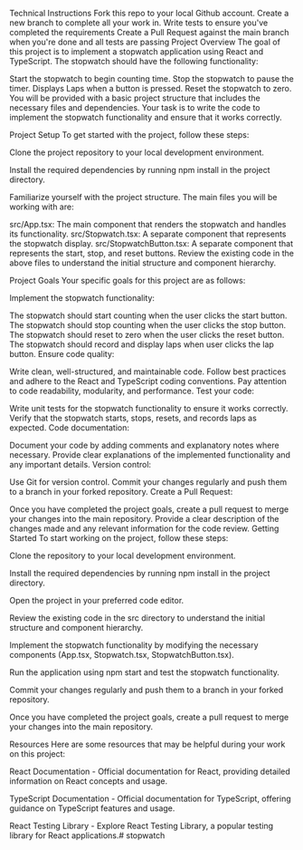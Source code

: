 Technical Instructions
Fork this repo to your local Github account.
Create a new branch to complete all your work in.
Write tests to ensure you've completed the requirements
Create a Pull Request against the main branch when you're done and all tests are passing
Project Overview
The goal of this project is to implement a stopwatch application using React and TypeScript. The stopwatch should have the following functionality:

Start the stopwatch to begin counting time.
Stop the stopwatch to pause the timer.
Displays Laps when a button is pressed.
Reset the stopwatch to zero.
You will be provided with a basic project structure that includes the necessary files and dependencies. Your task is to write the code to implement the stopwatch functionality and ensure that it works correctly.

Project Setup
To get started with the project, follow these steps:

Clone the project repository to your local development environment.

Install the required dependencies by running npm install in the project directory.

Familiarize yourself with the project structure. The main files you will be working with are:

src/App.tsx: The main component that renders the stopwatch and handles its functionality.
src/Stopwatch.tsx: A separate component that represents the stopwatch display.
src/StopwatchButton.tsx: A separate component that represents the start, stop, and reset buttons.
Review the existing code in the above files to understand the initial structure and component hierarchy.

Project Goals
Your specific goals for this project are as follows:

Implement the stopwatch functionality:

The stopwatch should start counting when the user clicks the start button.
The stopwatch should stop counting when the user clicks the stop button.
The stopwatch should reset to zero when the user clicks the reset button.
The stopwatch should record and display laps when user clicks the lap button.
Ensure code quality:

Write clean, well-structured, and maintainable code.
Follow best practices and adhere to the React and TypeScript coding conventions.
Pay attention to code readability, modularity, and performance.
Test your code:

Write unit tests for the stopwatch functionality to ensure it works correctly.
Verify that the stopwatch starts, stops, resets, and records laps as expected.
Code documentation:

Document your code by adding comments and explanatory notes where necessary.
Provide clear explanations of the implemented functionality and any important details.
Version control:

Use Git for version control. Commit your changes regularly and push them to a branch in your forked repository.
Create a Pull Request:

Once you have completed the project goals, create a pull request to merge your changes into the main repository.
Provide a clear description of the changes made and any relevant information for the code review.
Getting Started
To start working on the project, follow these steps:

Clone the repository to your local development environment.

Install the required dependencies by running npm install in the project directory.

Open the project in your preferred code editor.

Review the existing code in the src directory to understand the initial structure and component hierarchy.

Implement the stopwatch functionality by modifying the necessary components (App.tsx, Stopwatch.tsx, StopwatchButton.tsx).

Run the application using npm start and test the stopwatch functionality.

Commit your changes regularly and push them to a branch in your forked repository.

Once you have completed the project goals, create a pull request to merge your changes into the main repository.

Resources
Here are some resources that may be helpful during your work on this project:

React Documentation - Official documentation for React, providing detailed information on React concepts and usage.

TypeScript Documentation - Official documentation for TypeScript, offering guidance on TypeScript features and usage.

React Testing Library - Explore React Testing Library, a popular testing library for React applications.# stopwatch
